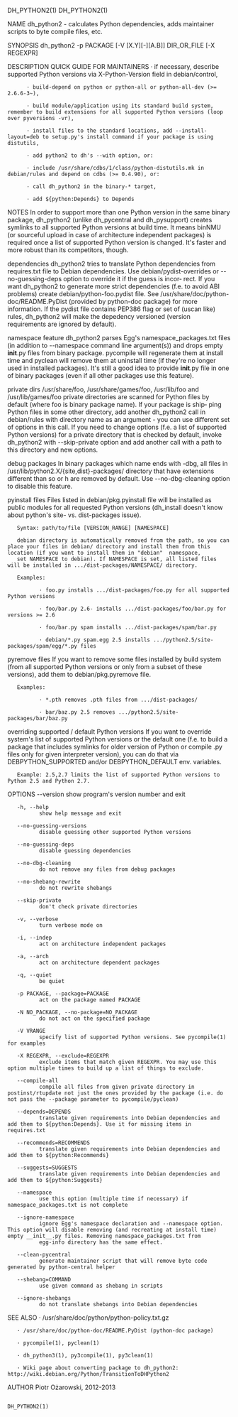 DH_PYTHON2(1)                                                                                                                                                                               DH_PYTHON2(1)

NAME
       dh_python2 - calculates Python dependencies, adds maintainer scripts to byte compile files, etc.

SYNOPSIS
          dh_python2 -p PACKAGE [-V [X.Y][-][A.B]] DIR_OR_FILE [-X REGEXPR]

DESCRIPTION
   QUICK GUIDE FOR MAINTAINERS
          · if necessary, describe supported Python versions via X-Python-Version field in debian/control,

          · build-depend on python or python-all or python-all-dev (>= 2.6.6-3~),

          · build module/application using its standard build system, remember to build extensions for all supported Python versions (loop over pyversions -vr),

          · install files to the standard locations, add --install-layout=deb to setup.py's install command if your package is using distutils,

          · add python2 to dh's --with option, or:

          · include /usr/share/cdbs/1/class/python-distutils.mk in debian/rules and depend on cdbs (>= 0.4.90), or:

          · call dh_python2 in the binary-* target,

          · add ${python:Depends} to Depends

   NOTES
       In order to support more than one Python version in the same binary package, dh_python2 (unlike dh_pycentral and dh_pysupport) creates symlinks to all supported Python versions at build time. It
       means binNMU (or sourceful upload in case of architecture independent packages) is required once a list of supported Python version is changed. It's faster and more robust than its  competitors,
       though.

   dependencies
       dh_python2  tries  to  translate Python dependencies from requires.txt file to Debian dependencies. Use debian/pydist-overrides or --no-guessing-deps option to override it if the guess is incor‐
       rect. If you want dh_python2 to generate more strict dependencies (f.e. to avoid ABI problems) create debian/python-foo.pydist  file.  See  /usr/share/doc/python-doc/README.PyDist  (provided  by
       python-doc  package) for more information. If the pydist file contains PEP386 flag or set of (uscan like) rules, dh_python2 will make the depedency versioned (version requirements are ignored by
       default).

   namespace feature
       dh_python2 parses Egg's namespace_packages.txt files (in addition to --namespace command line argument(s)) and drops empty __init__.py files from binary package. pycompile will  regenerate  them
       at  install  time  and  pyclean will remove them at uninstall time (if they're no longer used in installed packages). It's still a good idea to provide __init__.py file in one of binary packages
       (even if all other packages use this feature).

   private dirs
       /usr/share/foo, /usr/share/games/foo, /usr/lib/foo and /usr/lib/games/foo private directories are scanned for Python files by default (where foo is binary package name). If your package is ship‐
       ping  Python  files  in  some  other directory, add another dh_python2 call in debian/rules with directory name as an argument - you can use different set of options in this call. If you need to
       change options (f.e. a list of supported Python versions) for a private directory that is checked by default, invoke dh_python2 with --skip-private option and add another call  with  a  path  to
       this directory and new options.

   debug packages
       In  binary  packages  which  name  ends  with  -dbg,  all  files  in  /usr/lib/python2.X/{site,dist}-packages/  directory that have extensions different than so or h are removed by default.  Use
       --no-dbg-cleaning option to disable this feature.

   pyinstall files
       Files listed in debian/pkg.pyinstall file will be installed as public modules for all requested Python versions (dh_install doesn't know about python's site- vs. dist-packages issue).

       Syntax: path/to/file [VERSION_RANGE] [NAMESPACE]

       debian directory is automatically removed from the path, so you can place your files in debian/ directory and install them from this location (if you want to install them in "debian"  namespace,
       set NAMESPACE to debian). If NAMESPACE is set, all listed files will be installed in .../dist-packages/NAMESPACE/ directory.

       Examples:

              · foo.py installs .../dist-packages/foo.py for all supported Python versions

              · foo/bar.py 2.6- installs .../dist-packages/foo/bar.py for versions >= 2.6

              · foo/bar.py spam installs .../dist-packages/spam/bar.py

              · debian/*.py spam.egg 2.5 installs .../python2.5/site-packages/spam/egg/*.py files

   pyremove files
       If you want to remove some files installed by build system (from all supported Python versions or only from a subset of these versions), add them to debian/pkg.pyremove file.

       Examples:

              · *.pth removes .pth files from .../dist-packages/

              · bar/baz.py 2.5 removes .../python2.5/site-packages/bar/baz.py

   overriding supported / default Python versions
       If  you  want  to override system's list of supported Python versions or the default one (f.e. to build a package that includes symlinks for older version of Python or compile .py files only for
       given interpreter version), you can do that via DEBPYTHON_SUPPORTED and/or DEBPYTHON_DEFAULT env. variables.

       Example: 2.5,2.7 limits the list of supported Python versions to Python 2.5 and Python 2.7.

OPTIONS
       --version
              show program's version number and exit

       -h, --help
              show help message and exit

       --no-guessing-versions
              disable guessing other supported Python versions

       --no-guessing-deps
              disable guessing dependencies

       --no-dbg-cleaning
              do not remove any files from debug packages

       --no-shebang-rewrite
              do not rewrite shebangs

       --skip-private
              don't check private directories

       -v, --verbose
              turn verbose mode on

       -i, --indep
              act on architecture independent packages

       -a, --arch
              act on architecture dependent packages

       -q, --quiet
              be quiet

       -p PACKAGE, --package=PACKAGE
              act on the package named PACKAGE

       -N NO_PACKAGE, --no-package=NO_PACKAGE
              do not act on the specified package

       -V VRANGE
              specify list of supported Python versions. See pycompile(1) for examples

       -X REGEXPR, --exclude=REGEXPR
              exclude items that match given REGEXPR. You may use this option multiple times to build up a list of things to exclude.

       --compile-all
              compile all files from given private directory in postinst/rtupdate not just the ones provided by the package (i.e. do not pass the --package parameter to pycompile/pyclean)

       --depends=DEPENDS
              translate given requirements into Debian dependencies and add them to ${python:Depends}. Use it for missing items in requires.txt

       --recommends=RECOMMENDS
              translate given requirements into Debian dependencies and add them to ${python:Recommends}

       --suggests=SUGGESTS
              translate given requirements into Debian dependencies and add them to ${python:Suggests}

       --namespace
              use this option (multiple time if necessary) if namespace_packages.txt is not complete

       --ignore-namespace
              ignore Egg's namespace declaration and --namespace option. This option will disable removing (and recreating at install time) empty __init__.py files. Removing namespace_packages.txt from
              egg-info directory has the same effect.

       --clean-pycentral
              generate maintainer script that will remove byte code generated by python-central helper

       --shebang=COMMAND
              use given command as shebang in scripts

       --ignore-shebangs
              do not translate shebangs into Debian dependencies

SEE ALSO
       · /usr/share/doc/python/python-policy.txt.gz

       · /usr/share/doc/python-doc/README.PyDist (python-doc package)

       · pycompile(1), pyclean(1)

       · dh_python3(1), py3compile(1), py3clean(1)

       · Wiki page about converting package to dh_python2: http://wiki.debian.org/Python/TransitionToDHPython2

AUTHOR
       Piotr Ożarowski, 2012-2013

                                                                                                                                                                                            DH_PYTHON2(1)
